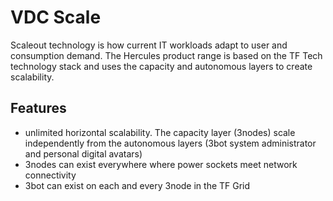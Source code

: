# VDC Scale

Scaleout technology is how current IT workloads adapt to user and consumption demand.  The Hercules product range is based on the TF Tech technology stack and uses the capacity and autonomous layers to create scalability.  


## Features

- unlimited horizontal scalability. The capacity layer (3nodes) scale independently from the autonomous layers (3bot system administrator and personal digital avatars)
- 3nodes can exist everywhere where power sockets meet network connectivity
- 3bot can exist on each and every 3node in the TF Grid


